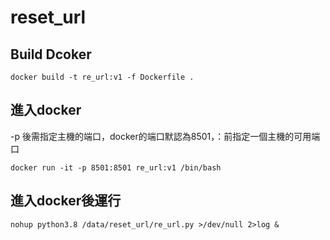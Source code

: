# reset_url

## Build Dcoker
```
docker build -t re_url:v1 -f Dockerfile .
```
## 進入docker
-p 後需指定主機的端口，docker的端口默認為8501，：前指定一個主機的可用端口
```
docker run -it -p 8501:8501 re_url:v1 /bin/bash
```

## 進入docker後運行
```
nohup python3.8 /data/reset_url/re_url.py >/dev/null 2>log &
```